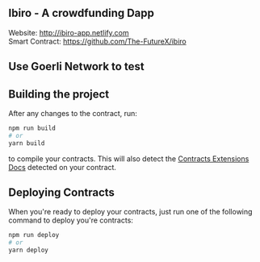 ## Ibiro - A crowdfunding Dapp
Website: http://ibiro-app.netlify.com
<br />
Smart Contract: https://github.com/The-FutureX/ibiro
## Use Goerli Network to test

## Building the project

After any changes to the contract, run:

```bash
npm run build
# or
yarn build
```

to compile your contracts. This will also detect the [Contracts Extensions Docs](https://portal.thirdweb.com/contractkit) detected on your contract.

## Deploying Contracts

When you're ready to deploy your contracts, just run one of the following command to deploy you're contracts:

```bash
npm run deploy
# or
yarn deploy
```